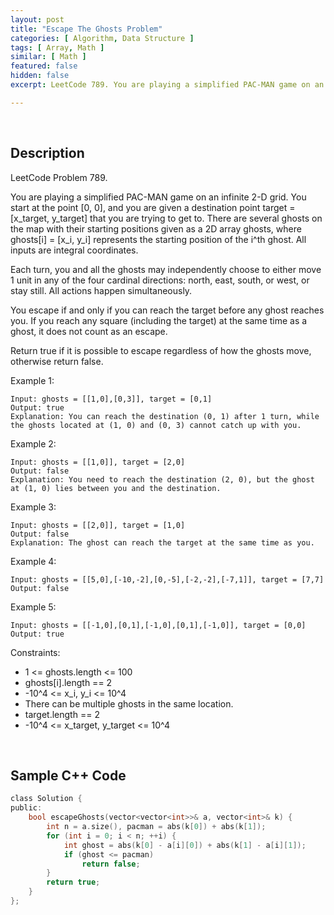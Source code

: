 ```yaml
---
layout: post
title: "Escape The Ghosts Problem"
categories: [ Algorithm, Data Structure ]
tags: [ Array, Math ]
similar: [ Math ]
featured: false
hidden: false
excerpt: LeetCode 789. You are playing a simplified PAC-MAN game on an infinite 2-D grid. You start at the point [0, 0], and you are given a destination point target = [x_target, y_target] that you are trying to get to. There are several ghosts on the map with their starting positions given as a 2D array ghosts, where ghosts[i] = [x_i, y_i] represents the starting position of the i^th ghost. All inputs are integral coordinates.

---
```


<br />

## Description

LeetCode Problem 789.

You are playing a simplified PAC-MAN game on an infinite 2-D grid. You start at the point [0, 0], and you are given a destination point target = [x_target, y_target] that you are trying to get to. There are several ghosts on the map with their starting positions given as a 2D array ghosts, where ghosts[i] = [x_i, y_i] represents the starting position of the i^th ghost. All inputs are integral coordinates.

Each turn, you and all the ghosts may independently choose to either move 1 unit in any of the four cardinal directions: north, east, south, or west, or stay still. All actions happen simultaneously.

You escape if and only if you can reach the target before any ghost reaches you. If you reach any square (including the target) at the same time as a ghost, it does not count as an escape.

Return true if it is possible to escape regardless of how the ghosts move, otherwise return false.

Example 1:
```
Input: ghosts = [[1,0],[0,3]], target = [0,1]
Output: true
Explanation: You can reach the destination (0, 1) after 1 turn, while the ghosts located at (1, 0) and (0, 3) cannot catch up with you.
```

Example 2:
```
Input: ghosts = [[1,0]], target = [2,0]
Output: false
Explanation: You need to reach the destination (2, 0), but the ghost at (1, 0) lies between you and the destination.
```

Example 3:
```
Input: ghosts = [[2,0]], target = [1,0]
Output: false
Explanation: The ghost can reach the target at the same time as you.
```

Example 4:
```
Input: ghosts = [[5,0],[-10,-2],[0,-5],[-2,-2],[-7,1]], target = [7,7]
Output: false
```

Example 5:
```
Input: ghosts = [[-1,0],[0,1],[-1,0],[0,1],[-1,0]], target = [0,0]
Output: true
```

Constraints:
* 1 <= ghosts.length <= 100
* ghosts[i].length == 2
* -10^4 <= x_i, y_i <= 10^4
* There can be multiple ghosts in the same location.
* target.length == 2
* -10^4 <= x_target, y_target <= 10^4

<br />

## Sample C++ Code


```c
class Solution {
public:
    bool escapeGhosts(vector<vector<int>>& a, vector<int>& k) {
        int n = a.size(), pacman = abs(k[0]) + abs(k[1]);
        for (int i = 0; i < n; ++i) {
            int ghost = abs(k[0] - a[i][0]) + abs(k[1] - a[i][1]);
            if (ghost <= pacman) 
                return false;
        }
        return true;
    }
};
```


